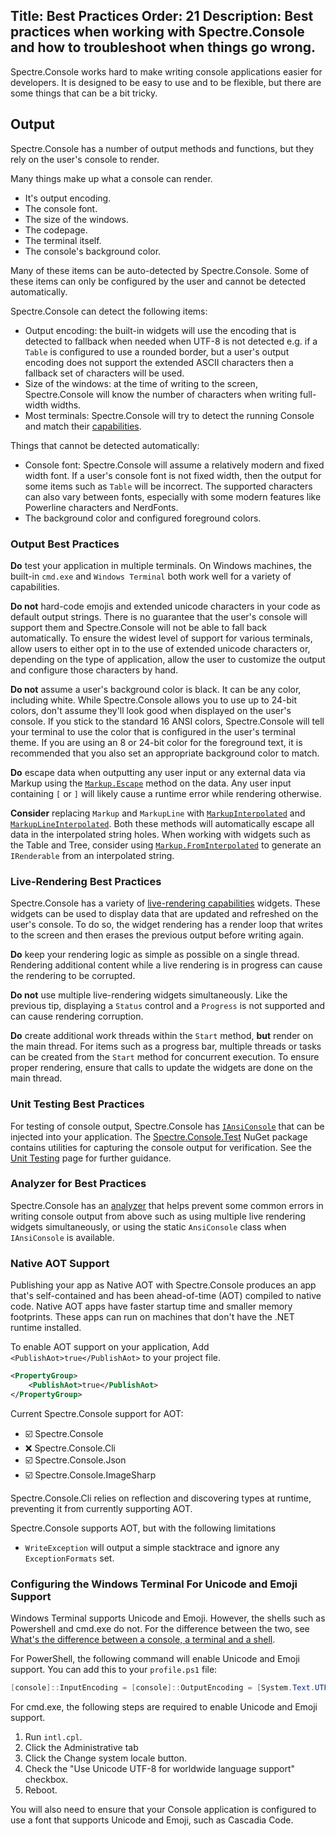 Title: Best Practices
Order: 21
Description: Best practices when working with Spectre.Console and how to troubleshoot when things go wrong.
---

Spectre.Console works hard to make writing console applications easier for developers.
It is designed to be easy to use and to be flexible, but there are some things that can be a bit tricky.

## Output

Spectre.Console has a number of output methods and functions, but they rely on the user's console to render.

Many things make up what a console can render.

* It's output encoding.
* The console font.
* The size of the windows.
* The codepage.
* The terminal itself.
* The console's background color.

Many of these items can be auto-detected by Spectre.Console.
Some of these items can only be configured by the user and cannot be detected automatically.

Spectre.Console can detect the following items:

* Output encoding: the built-in widgets will use the encoding that is detected to fallback when needed when UTF-8 is not
  detected e.g. if a `Table` is configured to use a rounded border, but a
  user's output encoding does not support the extended ASCII characters then a fallback set of characters will be used.
* Size of the windows: at the time of writing to the screen, Spectre.Console will know the number of characters when
  writing full-width widths.
* Most terminals: Spectre.Console will try to detect the running Console and match
  their [capabilities](xref:T:Spectre.Console.Capabilities).

Things that cannot be detected automatically:

* Console font: Spectre.Console will assume a relatively modern and fixed width font. If a user's console font is not
  fixed width, then the output for some items such as `Table` will be incorrect.
  The supported characters can also vary between fonts, especially with some modern features like Powerline characters
  and NerdFonts.
* The background color and configured foreground colors.

### Output Best Practices

**Do** test your application in multiple terminals. On Windows machines, the built-in `cmd.exe` and `Windows Terminal`
both work well for a variety of capabilities.

**Do not** hard-code emojis and extended unicode characters in your code as default output strings.
There is no guarantee that the user's console will support them and Spectre.Console will not be able to fall back
automatically.
To ensure the widest level of support for various terminals, allow users to either opt in to the use of extended unicode
characters or, depending on the type of application,
allow the user to customize the output and configure those characters by hand.

**Do not** assume a user's background color is black.
It can be any color, including white.
While Spectre.Console allows you to use up to 24-bit colors, don't assume they'll look good when displayed on the user's
console. If you stick to the standard 16 ANSI colors,
Spectre.Console will tell your terminal to use the color that is configured in the user's terminal theme.
If you are using an 8 or 24-bit color for the foreground text, it is recommended that you also set an appropriate
background color to match.

**Do** escape data when outputting any user input or any external data via Markup using the [`Markup.Escape`](xref:M:Spectre.Console.Markup.Escape(System.String)) method on the data. Any user input containing `[` or `]` will likely cause a runtime error while rendering otherwise.

**Consider** replacing `Markup` and `MarkupLine` with [`MarkupInterpolated`](xref:M:Spectre.Console.AnsiConsole.MarkupInterpolated(System.FormattableString)) and [`MarkupLineInterpolated`](xref:M:Spectre.Console.AnsiConsole.MarkupLineInterpolated(System.FormattableString)). Both these methods will automatically escape all data in the interpolated string holes. When working with widgets such as the Table and Tree, consider using [`Markup.FromInterpolated`](xref:M:Spectre.Console.Markup.FromInterpolated(System.FormattableString,Spectre.Console.Style)) to generate an `IRenderable` from an interpolated string.

### Live-Rendering Best Practices

Spectre.Console has a variety of [live-rendering capabilities](live) widgets. These widgets can be used to display data
that are updated and refreshed on the user's console.
To do so, the widget rendering has a render loop that writes to the screen and then erases the previous output before
writing again.

**Do** keep your rendering logic as simple as possible on a single thread. Rendering additional content while a live
rendering is in progress can cause the rendering to be corrupted.

**Do not** use multiple live-rendering widgets simultaneously. Like the previous tip, displaying a `Status` control and
a `Progress` is not supported and can cause rendering corruption.

**Do** create additional work threads within the `Start` method, **but** render on the main thread.
For items such as a progress bar, multiple threads or tasks can be created from the `Start` method for concurrent
execution. To ensure proper rendering, ensure that calls to update the widgets are done
on the main thread.

### Unit Testing Best Practices

For testing of console output, Spectre.Console has [`IAnsiConsole`](xref:T:Spectre.Console.IAnsiConsole) that can be
injected into your application. The [Spectre.Console.Test](https://www.nuget.org/packages/Spectre.Console.Testing/)
NuGet package contains utilities for capturing the console output for verification. See the [Unit Testing](cli/unit-testing) page for further guidance.

### Analyzer for Best Practices

Spectre.Console has an [analyzer](https://www.nuget.org/packages/Spectre.Console.Analyzer) that helps prevent some
common errors in writing console output from above such as using multiple live rendering widgets simultaneously,
or using the static `AnsiConsole` class when `IAnsiConsole` is available.

### Native AOT Support

Publishing your app as Native AOT with Spectre.Console produces an app that's self-contained and has been ahead-of-time (AOT) compiled to native code. Native AOT apps have faster startup time and smaller memory footprints. These apps can run on machines that don't have the .NET runtime installed.

To enable AOT support on your application, Add `<PublishAot>true</PublishAot>` to your project file.

```xml
<PropertyGroup>
    <PublishAot>true</PublishAot>
</PropertyGroup>
```

Current Spectre.Console support for AOT:

* &#9745;&#65039; Spectre.Console
* &#10060; Spectre.Console.Cli
* &#9745;&#65039; Spectre.Console.Json
* &#9745;&#65039; Spectre.Console.ImageSharp

Spectre.Console.Cli relies on reflection and discovering types at runtime, preventing it from currently supporting AOT.

Spectre.Console supports AOT, but with the following limitations

* `WriteException` will output a simple stacktrace and ignore any `ExceptionFormats` set.

### Configuring the Windows Terminal For Unicode and Emoji Support

Windows Terminal supports Unicode and Emoji. However, the shells such as Powershell and cmd.exe do not.
For the difference between the two,
see [What's the difference between a console,
a terminal and a shell](https://www.hanselman.com/blog/whats-the-difference-between-a-console-a-terminal-and-a-shell).

For PowerShell, the following command will enable Unicode and Emoji support. You can add this to your `profile.ps1`
file:

```powershell
[console]::InputEncoding = [console]::OutputEncoding = [System.Text.UTF8Encoding]::new()
```

For cmd.exe, the following steps are required to enable Unicode and Emoji support.

1. Run `intl.cpl`.
2. Click the Administrative tab
3. Click the Change system locale button.
4. Check the "Use Unicode UTF-8 for worldwide language support" checkbox.
5. Reboot.

You will also need to ensure that your Console application is configured to use a font that supports Unicode and Emoji,
such as Cascadia Code.  
